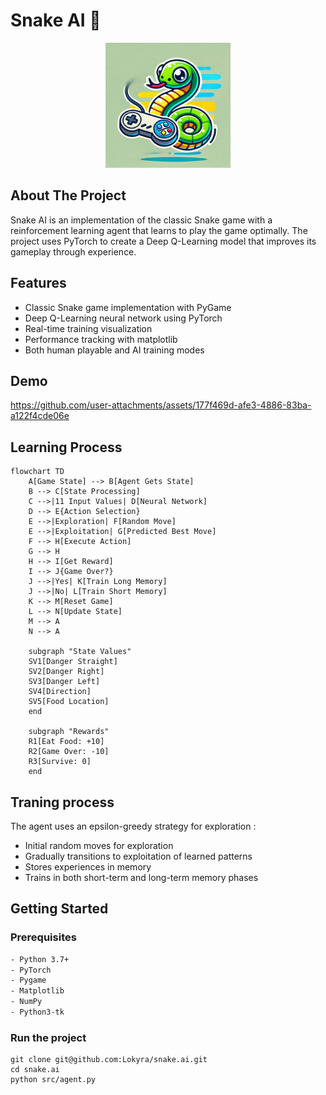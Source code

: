 # Snake AI 🐍

<p align="center">
  <img src="./assets/sanke_logo.jpg" alt="Snake AI Logo" width="200"/>
</p>

## About The Project

Snake AI is an implementation of the classic Snake game with a reinforcement learning agent that learns to play the game optimally. The project uses PyTorch to create a Deep Q-Learning model that improves its gameplay through experience.

## Features

- Classic Snake game implementation with PyGame
- Deep Q-Learning neural network using PyTorch
- Real-time training visualization
- Performance tracking with matplotlib
- Both human playable and AI training modes

## Demo
https://github.com/user-attachments/assets/177f469d-afe3-4886-83ba-a122f4cde06e

## Learning Process

```mermaid
flowchart TD
    A[Game State] --> B[Agent Gets State]
    B --> C[State Processing]
    C -->|11 Input Values| D[Neural Network]
    D --> E{Action Selection}
    E -->|Exploration| F[Random Move]
    E -->|Exploitation| G[Predicted Best Move]
    F --> H[Execute Action]
    G --> H
    H --> I[Get Reward]
    I --> J{Game Over?}
    J -->|Yes| K[Train Long Memory]
    J -->|No| L[Train Short Memory]
    K --> M[Reset Game]
    L --> N[Update State]
    M --> A
    N --> A
    
    subgraph "State Values"
    SV1[Danger Straight]
    SV2[Danger Right]
    SV3[Danger Left]
    SV4[Direction]
    SV5[Food Location]
    end
    
    subgraph "Rewards"
    R1[Eat Food: +10]
    R2[Game Over: -10]
    R3[Survive: 0]
    end
```
## Traning process 

The agent uses an epsilon-greedy strategy for exploration :

- Initial random moves for exploration
- Gradually transitions to exploitation of learned patterns
- Stores experiences in memory
- Trains in both short-term and long-term memory phases


## Getting Started

### Prerequisites

```bash
- Python 3.7+
- PyTorch
- Pygame
- Matplotlib
- NumPy
- Python3-tk
```

### Run the project

```
git clone git@github.com:Lokyra/snake.ai.git
cd snake.ai
python src/agent.py
```

